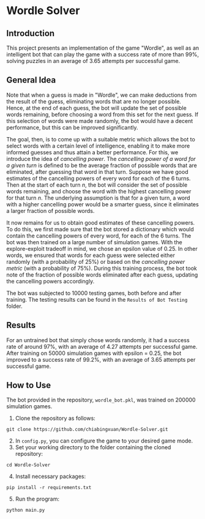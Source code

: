 # Wordle Solver
## Introduction
This project presents an implementation of the game "Wordle", as well as an intelligent bot that can play the game with a success rate of more than 99%, solving puzzles in an average of 3.65 attempts per successful game.

## General Idea
Note that when a guess is made in "Wordle", we can make deductions from the result of the guess, eliminating words that are no longer possible. Hence, at the end of each guess, the bot will update the set of possible words remaining, before choosing a word from this set for the next guess. If this selection of words were made randomly, the bot would have a decent performance, but this can be improved significantly.

The goal, then, is to come up with a suitable metric which allows the bot to select words with a certain level of intelligence, enabling it to make more informed guesses and thus attain a better performance. For this, we introduce the idea of *cancelling power*. The *cancelling power of a word for a given turn* is defined to be the average fraction of possible words that are eliminated, after guessing that word in that turn. Suppose we have good estimates of the cancelling powers of every word for each of the 6 turns. Then at the start of each turn *n*, the bot will consider the set of possible words remaining, and choose the word with the highest cancelling power for that turn *n*. The underlying assumption is that for a given turn, a word with a higher cancelling power would be a smarter guess, since it eliminates a larger fraction of possible words.

It now remains for us to obtain good estimates of these cancelling powers. To do this, we first made sure that the bot stored a dictionary which would contain the cancelling powers of every word, for each of the 6 turns. The bot was then trained on a large number of simulation games. With the explore-exploit tradeoff in mind, we chose an epsilon value of 0.25. In other words, we ensured that words for each guess were selected either randomly (with a probability of 25%) or based on the *cancelling power metric* (with a probability of 75%). During this training process, the bot took note of the fraction of possible words eliminated after each guess, updating the cancelling powers accordingly.

The bot was subjected to 10000 testing games, both before and after training. The testing results can be found in the `Results of Bot Testing` folder.

## Results
For an untrained bot that simply chose words randomly, it had a success rate of around 97%, with an average of 4.27 attempts per successful game. After training on 50000 simulation games with epsilon = 0.25, the bot improved to a success rate of 99.2%, with an average of 3.65 attempts per successful game.

## How to Use
The bot provided in the repository, `wordle_bot.pkl`, was trained on 200000 simulation games.

1. Clone the repository as follows:
```
git clone https://github.com/chiabingxuan/Wordle-Solver.git
```
2. In `config.py`, you can configure the game to your desired game mode.
3. Set your working directory to the folder containing the cloned repository:
```
cd Wordle-Solver
```
4. Install necessary packages:
```
pip install -r requirements.txt
```  
5. Run the program:
```
python main.py
```
